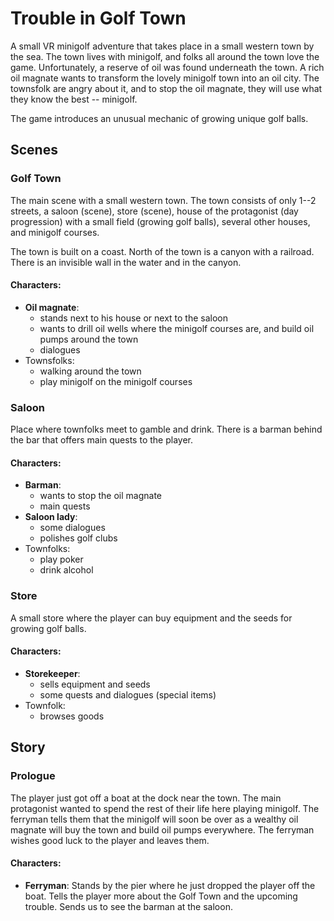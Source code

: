 # Trouble in Golf Town
A small VR minigolf adventure that takes place in a small western town by the sea. The town lives with minigolf, and folks all around the town love the game. Unfortunately, a reserve of oil was found underneath the town. A rich oil magnate wants to transform the lovely minigolf town into an oil city. The townsfolk are angry about it, and to stop the oil magnate, they will use what they know the best -- minigolf.

The game introduces an unusual mechanic of growing unique golf balls.


## Scenes
### Golf Town
The main scene with a small western town. The town consists of only 1--2 streets, a saloon (scene), store (scene), house of the protagonist (day progression) with a small field (growing golf balls), several other houses, and minigolf courses.

The town is built on a coast. North of the town is a canyon with a railroad. There is an invisible wall in the water and in the canyon.

#### Characters:
- **Oil magnate**:
    - stands next to his house or next to the saloon
    - wants to drill oil wells where the minigolf courses are, and build oil pumps around the town
    - dialogues
- Townsfolks:
    - walking around the town
    - play minigolf on the minigolf courses

### Saloon
Place where townfolks meet to gamble and drink. There is a barman behind the bar that offers main quests to the player.


#### Characters:
- **Barman**:
    - wants to stop the oil magnate
    - main quests
- **Saloon lady**:
    - some dialogues
    - polishes golf clubs
- Townfolks:
    - play poker
    - drink alcohol

### Store
A small store where the player can buy equipment and the seeds for growing golf balls.

#### Characters:
- **Storekeeper**:
    - sells equipment and seeds
    - some quests and dialogues (special items)
- Townfolk:
    - browses goods


## Story

### Prologue
The player just got off a boat at the dock near the town. The main protagonist wanted to spend the rest of their life here playing minigolf. The ferryman tells them that the minigolf will soon be over as a wealthy oil magnate will buy the town and build oil pumps everywhere. The ferryman wishes good luck to the player and leaves them. 

#### Characters:
- **Ferryman**:
    Stands by the pier where he just dropped the player off the boat. Tells the player more about the Golf Town and the upcoming trouble. Sends us to see the barman at the saloon.
